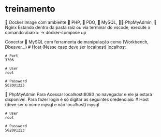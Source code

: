 # treinamento
🐳 Docker Image com ambiente 🐘 PHP, 🔌 PDO, 🐬 MySQL, 🐘🔑 PhpMyAdmin, 🚀 Nginx
Estando dentro da pasta raíz ou via terminar do vscode, execute o comando abaixo: -> docker-compose up

Conectar 🐬 MySQL com ferramenta de manipulação como (Workbench, Dbeaver...)
    # Host (Nesse caso deve ser localhost)
    localhost

    # Port
    3306

    # User
    root

    # Password
    5020@1223
🐘 PhpMyAdmin
Para Acessar localhost:8080 no navegador e ele já estará disponível. Para fazer login é só digitar as seguintes credenciais:
    # Host (deve ser o nome mysql e não localhost)
    mysql

    # User
    root

    # Password
    5020@1223